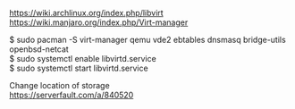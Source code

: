 https://wiki.archlinux.org/index.php/libvirt
https://wiki.manjaro.org/index.php/Virt-manager

$ sudo pacman -S virt-manager qemu vde2 ebtables dnsmasq bridge-utils openbsd-netcat  
$ sudo systemctl enable libvirtd.service  
$ sudo systemctl start libvirtd.service  

Change location of storage  
https://serverfault.com/a/840520



